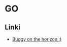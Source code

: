 # GO

## Linki

* [Buggy on the horizon :)](https://www.google.com/url?sa=i&rct=j&q=&esrc=s&source=images&cd=&cad=rja&uact=8&ved=0ahUKEwjOiIHC-5vYAhWImLQKHRAcCvgQjhwIBQ&url=https%3A%2F%2Fwww.travezl.com%2Fdubai-tours%2Fdubai-sunset-dune-buggy-adventure%2Fp-1381&psig=AOvVaw20FR5LvrClKw6-lHQl0Wx7&ust=1513975266303908)
